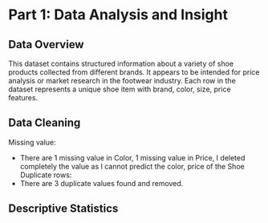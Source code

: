 # Part 1: Data Analysis and Insight
## Data Overview
This dataset contains structured information about a variety of shoe products collected from different brands. It appears to be intended for price analysis or market research in the footwear industry. Each row in the dataset represents a unique shoe item with brand, color, size, price features.
## Data Cleaning
Missing value:
* There are 1 missing value in Color, 1 missing value in Price, I deleted completely the value as I cannot predict the color, price of the Shoe
Duplicate rows:
* There are 3 duplicate values found and removed.
## Descriptive Statistics
